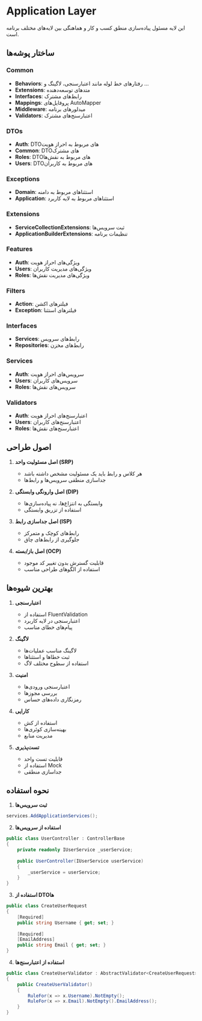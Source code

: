 # Application Layer

این لایه مسئول پیاده‌سازی منطق کسب و کار و هماهنگی بین لایه‌های مختلف برنامه است.

## ساختار پوشه‌ها

### Common
- **Behaviors**: رفتارهای خط لوله مانند اعتبارسنجی، لاگینگ و ...
- **Extensions**: متدهای توسعه‌دهنده
- **Interfaces**: رابط‌های مشترک
- **Mappings**: پروفایل‌های AutoMapper
- **Middleware**: میدلورهای برنامه
- **Validators**: اعتبارسنج‌های مشترک

### DTOs
- **Auth**: DTOهای مربوط به احراز هویت
- **Common**: DTOهای مشترک
- **Roles**: DTOهای مربوط به نقش‌ها
- **Users**: DTOهای مربوط به کاربران

### Exceptions
- **Domain**: استثناهای مربوط به دامنه
- **Application**: استثناهای مربوط به لایه کاربرد

### Extensions
- **ServiceCollectionExtensions**: ثبت سرویس‌ها
- **ApplicationBuilderExtensions**: تنظیمات برنامه

### Features
- **Auth**: ویژگی‌های احراز هویت
- **Users**: ویژگی‌های مدیریت کاربران
- **Roles**: ویژگی‌های مدیریت نقش‌ها

### Filters
- **Action**: فیلترهای اکشن
- **Exception**: فیلترهای استثنا

### Interfaces
- **Services**: رابط‌های سرویس
- **Repositories**: رابط‌های مخزن

### Services
- **Auth**: سرویس‌های احراز هویت
- **Users**: سرویس‌های کاربران
- **Roles**: سرویس‌های نقش‌ها

### Validators
- **Auth**: اعتبارسنج‌های احراز هویت
- **Users**: اعتبارسنج‌های کاربران
- **Roles**: اعتبارسنج‌های نقش‌ها

## اصول طراحی

1. **اصل مسئولیت واحد (SRP)**
   - هر کلاس و رابط باید یک مسئولیت مشخص داشته باشد
   - جداسازی منطقی سرویس‌ها و رابط‌ها

2. **اصل وارونگی وابستگی (DIP)**
   - وابستگی به انتزاع‌ها، نه پیاده‌سازی‌ها
   - استفاده از تزریق وابستگی

3. **اصل جداسازی رابط (ISP)**
   - رابط‌های کوچک و متمرکز
   - جلوگیری از رابط‌های چاق

4. **اصل باز/بسته (OCP)**
   - قابلیت گسترش بدون تغییر کد موجود
   - استفاده از الگوهای طراحی مناسب

## بهترین شیوه‌ها

1. **اعتبارسنجی**
   - استفاده از FluentValidation
   - اعتبارسنجی در لایه کاربرد
   - پیام‌های خطای مناسب

2. **لاگینگ**
   - لاگینگ مناسب عملیات‌ها
   - ثبت خطاها و استثناها
   - استفاده از سطوح مختلف لاگ

3. **امنیت**
   - اعتبارسنجی ورودی‌ها
   - بررسی مجوزها
   - رمزنگاری داده‌های حساس

4. **کارایی**
   - استفاده از کش
   - بهینه‌سازی کوئری‌ها
   - مدیریت منابع

5. **تست‌پذیری**
   - قابلیت تست واحد
   - استفاده از Mock
   - جداسازی منطقی

## نحوه استفاده

1. **ثبت سرویس‌ها**
```csharp
services.AddApplicationServices();
```

2. **استفاده از سرویس‌ها**
```csharp
public class UserController : ControllerBase
{
    private readonly IUserService _userService;
    
    public UserController(IUserService userService)
    {
        _userService = userService;
    }
}
```

3. **استفاده از DTOها**
```csharp
public class CreateUserRequest
{
    [Required]
    public string Username { get; set; }
    
    [Required]
    [EmailAddress]
    public string Email { get; set; }
}
```

4. **استفاده از اعتبارسنج‌ها**
```csharp
public class CreateUserValidator : AbstractValidator<CreateUserRequest>
{
    public CreateUserValidator()
    {
        RuleFor(x => x.Username).NotEmpty();
        RuleFor(x => x.Email).NotEmpty().EmailAddress();
    }
} 